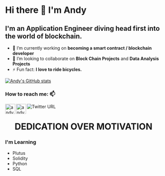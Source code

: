 # Hi there 👋 I'm Andy

## I'm an Application Engineer diving head first into the world of blockchain.

<!--
**andywoodruff6/andywoodruff6** is a ✨ _special_ ✨ repository because its `README.md` (this file) appears on your GitHub profile.
Here are some ideas to get you started: -->

- 🔭 I’m currently working on <b>becoming a smart contract / blockchain developer</b>
- 👯 I’m looking to collaborate on <b>Block Chain Projects</b> and <b>Data Analysis Projects</b>
- ⚡ Fun fact: <b>I love to ride bicycles.</b>

[![Andy's GitHub stats](https://github-readme-stats.vercel.app/api?username=andywoodruff6)](https://github.com/anuraghazra/github-readme-stats)


### How to reach me: 📫

[<img align="left" alt="andywoodruff6 | LinkedIn" width="32px" src="https://cdn.jsdelivr.net/npm/simple-icons@v3/icons/linkedin.svg" />][linkedin]
[<img align="left" alt="andywoodruff6 | Gmail" width="32px" src="https://cdn.jsdelivr.net/npm/simple-icons@v3/icons/gmail.svg" />][gmail]
![Twitter URL](https://img.shields.io/twitter/url?label=Follow%20Me&style=social&url=https%3A%2F%2Ftwitter.com%2FWoodruffAndy)
<br>

# <div align="center"> DEDICATION OVER MOTIVATION </div>

### I'm Learning
- Plutus 
- Solidity
- Python
- SQL
<br>

[linkedin]: https://www.linkedin.com/in/andrew-woodruff-72b70075/
[twitter]: https://twitter.com/WoodruffAndy
[gmail]: andywoodruff6@gmail.com
